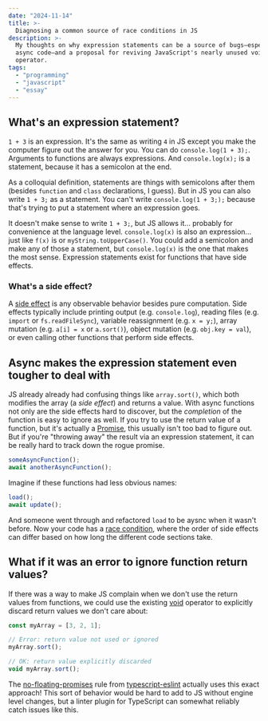 ```yaml
---
date: "2024-11-14"
title: >-
  Diagnosing a common source of race conditions in JS
description: >-
  My thoughts on why expression statements can be a source of bugs—especially in
  async code—and a proposal for reviving JavaScript's nearly unused void
  operator.
tags:
  - "programming"
  - "javascript"
  - "essay"
---
```


## What's an expression statement?

`1 + 3` is an expression. It's the same as writing `4` in JS except you make the
computer figure out the answer for you. You can do `console.log(1 + 3);`.
Arguments to functions are always expressions. And `console.log(x);` is a
statement, because it has a semicolon at the end.

As a colloquial definition, statements are things with semicolons after them
(besides `function` and `class` declarations, I guess). But in JS you can also
write `1 + 3;` as a statement. You can't write `console.log(1 + 3;);` because
that's trying to put a statement where an expression goes.

It doesn't make sense to write `1 + 3;`, but JS allows it... probably for
convenience at the language level. `console.log(x)` is also an expression...
just like `f(x)` is or `myString.toUpperCase()`. You could add a semicolon and
make any of those a statement, but `console.log(x)` is the one that makes the
most sense. Expression statements exist for functions that have side effects.

<aside class="infobox">

### What's a side effect?

A [side effect](<https://en.wikipedia.org/wiki/Side_effect_(computer_science)>)
is any observable behavior besides pure computation. Side effects typically
include printing output (e.g. `console.log`), reading files (e.g. `import` or
`fs.readFileSync`), variable reassignment (e.g. `x = y;`), array mutation (e.g.
`a[i] = x` or `a.sort()`), object mutation (e.g. `obj.key = val`), or even
calling other functions that perform side effects.

</aside>

## Async makes the expression statement even tougher to deal with

JS already already had confusing things like `array.sort()`, which both modifies
the array (a _side effect_) and returns a value. With async functions not only
are the side effects hard to discover, but the _completion_ of the function is
easy to ignore as well. If you try to use the return value of a function, but
it's actually a
[Promise](https://developer.mozilla.org/en-US/docs/Web/JavaScript/Reference/Global_Objects/Promise),
this usually isn't too bad to figure out. But if you're "throwing away" the
result via an expression statement, it can be really hard to track down the
rogue promise.

```js
someAsyncFunction();
await anotherAsyncFunction();
```

Imagine if these functions had less obvious names:

```js
load();
await update();
```

And someone went through and refactored `load` to be aysnc when it wasn't
before. Now your code has a
[race condition](https://en.wikipedia.org/wiki/Race_condition#In_software),
where the order of side effects can differ based on how long the different code
sections take.

## What if it was an error to ignore function return values?

If there was a way to make JS complain when we don't use the return values from
functions, we could use the existing
[void](https://developer.mozilla.org/en-US/docs/Web/JavaScript/Reference/Operators/void)
operator to explicitly discard return values we don't care about:

```js
const myArray = [3, 2, 1];

// Error: return value not used or ignored
myArray.sort();

// OK: return value explicitly discarded
void myArray.sort();
```

The
[no-floating-promises](https://typescript-eslint.io/rules/no-floating-promises/)
rule from [typescript-eslint](https://typescript-eslint.io/) actually uses this
exact approach! This sort of behavior would be hard to add to JS without engine
level changes, but a linter plugin for TypeScript can somewhat reliably catch
issues like this.
